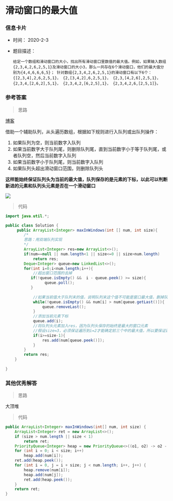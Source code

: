 # 滑动窗口的最大值 

### 信息卡片 

- 时间： 2020-2-3

- 题目描述：

  ```
  给定一个数组和滑动窗口的大小，找出所有滑动窗口里数值的最大值。例如，如果输入数组{2,3,4,2,6,2,5,1}及滑动窗口的大小3，那么一共存在6个滑动窗口，他们的最大值分别为{4,4,6,6,6,5}； 针对数组{2,3,4,2,6,2,5,1}的滑动窗口有以下6个： {[2,3,4],2,6,2,5,1}， {2,[3,4,2],6,2,5,1}， {2,3,[4,2,6],2,5,1}， {2,3,4,[2,6,2],5,1}， {2,3,4,2,[6,2,5],1}， {2,3,4,2,6,[2,5,1]}。
  ```

  

### 参考答案

> 思路

[博客](https://blog.csdn.net/u010429424/article/details/73692248)

借助一个辅助队列，从头遍历数组，根据如下规则进行入队列或出队列操作：

1. 如果队列为空，则当前数字入队列
2. 如果当前数字大于队列尾，则删除队列尾，直到当前数字小于等于队列尾，或者队列空，然后当前数字入队列
3. 如果当前数字小于队列尾，则当前数字入队列
4. 如果队列头超出滑动窗口范围，则删除队列头



**这样能始终保证队列头为当前的最大值，队列保存的是元素的下标，以此可以判断新进的元素和队列头元素是否在一个滑动窗口**



![](./assets/64.1.jpg)



> 代码

```java
import java.util.*;

public class Solution {
     public ArrayList<Integer> maxInWindows(int [] num, int size){
        /*
        思路：用双端队列实现
        */
        ArrayList<Integer> res=new ArrayList<>();
        if(num==null || num.length<1 || size<=0 || size>num.length)
            return res;
        Deque<Integer> queue=new LinkedList<>();
        for(int i=0;i<num.length;i++){
            //超出窗口范围的去掉
           if(!queue.isEmpty() &&  i - queue.peek() >= size){
                 queue.poll();
           }
            
            //如果当前值大于队列末的值，说明队列末这个值不可能是窗口最大值，删掉队列末值
            while(!queue.isEmpty() && num[i] > num[queue.getLast()]){
                queue.removeLast();
            }
            //添加当前元素下标
            queue.add(i);
            //将队列头元素加入res，因为队列头保存的始终是最大的窗口元素
            //假设size=3，必须保证遍历到i=2才能确定前三个中的最大值，所以要保证i>=size-1
            if(i>=size-1){ 
                res.add(num[queue.peek()]);
            }
        }
        return res;
    }
    
}
```





### 其他优秀解答

> 思路

大顶堆



> 代码

```java
public ArrayList<Integer> maxInWindows(int[] num, int size) {
    ArrayList<Integer> ret = new ArrayList<>();
    if (size > num.length || size < 1)
        return ret;
    PriorityQueue<Integer> heap = new PriorityQueue<>((o1, o2) -> o2 - o1);  /* 大顶堆 */
    for (int i = 0; i < size; i++)
        heap.add(num[i]);
    ret.add(heap.peek());
    for (int i = 0, j = i + size; j < num.length; i++, j++) {            /* 维护一个大小为 size 的大顶堆 */
        heap.remove(num[i]);
        heap.add(num[j]);
        ret.add(heap.peek());
    }
    return ret;
}
```

